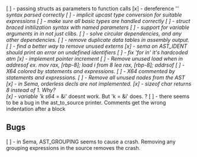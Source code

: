[ ] - passing structs as parameters to function calls
[x] - dereference '*' syntax parsed correctly
[ ] - implicit upcast type conversion for suitable expressions
[ ] - make sure all basic types are handled correctly
[ ] - struct braced initilization syntax with named parameters
[ ] - support for variable arguments in in not just clibs.
[ ] - solve circular dependencies, and any other dependencies.
[ ] - remove duplicate data tables in assembly output.
[ ] - find a better way to remove unused externs
[x] - sema on AST_IDENT should print an error on undefined identifiers
[ ] - fix 'for in' it's hardcoded atm
[x] - implement pointer increment
[ ] - Remove unused load when in addresof
      ex.
        mov rax, [rbp-8]; load i from 8
        lea rax, [rbp-8]; addrsof
[ ] - X64 colored by statements and expressions.
[ ] - X64 commented by statements and expressions.
[ ] - Remove all unused nodes from the AST
[x] - in Sema, orderless decls are not implemented.
[x] - sizeof char returns 8 instead of 1. Why?  
[x] - variable 'k s64* = &i' doesnt work. But 'k = &i' does. ?
[ ] - there seems to be a bug in the ast_to_source printer. Comments get the wrong indentation after a block

## Bugs
[ ] - in Sema, AST_GROUPING seems to cause a crash. Removing any grouping expressions in the source removes the crash.
